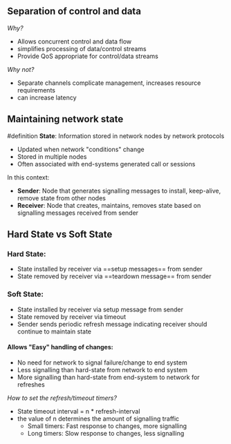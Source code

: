 ## Separation of control and data

*Why?*
- Allows concurrent control and data flow
- simplifies processing of data/control streams
- Provide QoS appropriate for control/data streams

*Why not?*
- Separate channels complicate management, increases resource requirements
- can increase latency

## Maintaining network state
#definition **State**: Information stored in network nodes by network protocols
- Updated when network "conditions" change
- Stored in multiple nodes
- Often associated with end-systems generated call or sessions

In this context:
- **Sender**: Node that generates signalling messages to install, keep-alive, remove state from other nodes
- **Receiver**: Node that creates, maintains, removes state based on signalling messages received from sender


## Hard State vs Soft State
### Hard State:
- State installed by receiver via ==setup messages== from sender
- State removed by receiver via ==teardown message== from sender

### Soft State:
- State installed by receiver via setup message from sender
- State removed by receiver via timeout
- Sender sends periodic refresh message indicating receiver should continue to maintain state

#### Allows "Easy" handling of changes:
- No need for network to signal failure/change to end system
- Less signalling than hard-state from network to end system
- More signalling than hard-state from end-system to network for refreshes

*How to set the refresh/timeout timers?*
- State timeout interval = n * refresh-interval
- the value of n determines the amount of signalling traffic
	- Small timers: Fast response to changes, more signalling
	- Long timers: Slow response to changes, less signalling


